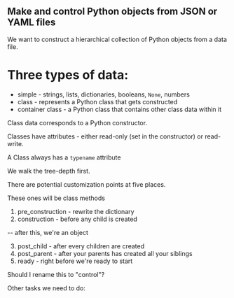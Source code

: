 ## Make and control Python objects from JSON or YAML files

We want to construct a hierarchical collection of Python objects from a data
file.


# Three types of data:

* simple - strings, lists, dictionaries, booleans, `None`, numbers
* class - represents a Python class that gets constructed
* container class - a Python class that contains other class data within it

Class data corresponds to a Python constructor.

Classes have attributes - either read-only (set in the constructor) or
read-write.

A Class always has a `typename` attribute

We walk the tree-depth first.

There are potential customization points at five places.

These ones will be class methods

1. pre_construction - rewrite the dictionary
2. construction - before any child is created

-- after this, we're an object

3. post_child - after every children are created
4. post_parent - after your parents has created all your siblings
5. ready - right before we're ready to start


Should I rename this to "control"?


Other tasks we need to do:
